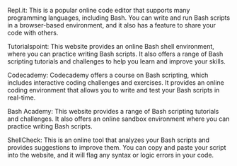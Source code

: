 Repl.it: This is a popular online code editor that supports many programming languages, including Bash. You can write and run Bash scripts in a browser-based environment, and it also has a feature to share your code with others.

Tutorialspoint: This website provides an online Bash shell environment, where you can practice writing Bash scripts. It also offers a range of Bash scripting tutorials and challenges to help you learn and improve your skills.

Codecademy: Codecademy offers a course on Bash scripting, which includes interactive coding challenges and exercises. It provides an online coding environment that allows you to write and test your Bash scripts in real-time.

Bash Academy: This website provides a range of Bash scripting tutorials and challenges. It also offers an online sandbox environment where you can practice writing Bash scripts.

ShellCheck: This is an online tool that analyzes your Bash scripts and provides suggestions to improve them. You can copy and paste your script into the website, and it will flag any syntax or logic errors in your code.